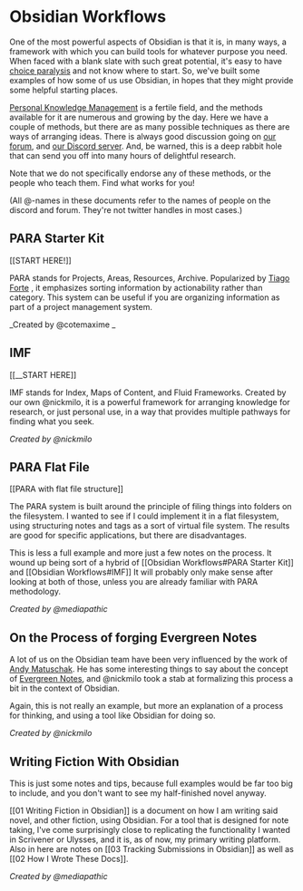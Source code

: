# Obsidian Workflows

One of the most powerful aspects of Obsidian is that it is, in many ways, a framework with which you can build tools for whatever purpose you need. When faced with a blank slate with such great potential, it's easy to have [choice paralysis](https://en.wikipedia.org/wiki/Analysis_paralysis) and not know where to start. So, we've built some examples of how some of us use Obsidian, in hopes that they might provide some helpful starting places.

[Personal Knowledge Management](https://en.wikipedia.org/wiki/Personal_knowledge_management) is a fertile field, and the methods available for it are numerous and growing by the day. Here we have a couple of methods, but there are as many possible techniques as there are ways of arranging ideas. There is always good discussion going on [our forum](https://forum.obsidian.md/c/knowledge-management/6), and [our Discord server](https://obsidian.md/community). And, be warned, this is a deep rabbit hole that can send you off into many hours of delightful research.

Note that we do not specifically endorse any of these methods, or the people who teach them. Find what works for you!

(All @-names in these documents refer to the names of people on the discord and forum. They're not twitter handles in most cases.)

## PARA Starter Kit

[[START HERE!]]

PARA stands for Projects, Areas, Resources, Archive. Popularized by [Tiago Forte](https://fortelabs.co/blog/para/) , it emphasizes sorting information by actionability rather than category. This system can be useful if you are organizing information as part of a project management system.

_Created by @cotemaxime _

## IMF

[[__START HERE]]

IMF stands for Index, Maps of Content, and Fluid Frameworks. Created by our own @nickmilo, it is a powerful framework for arranging knowledge for research, or just personal use, in a way that provides multiple pathways for finding what you seek.

_Created by @nickmilo_

## PARA Flat File

[[PARA with flat file structure]]

The PARA system is built around the principle of filing things into folders on the filesystem. I wanted to see if I could implement it in a flat filesystem, using structuring notes and tags as a sort of virtual file system. The results are good for specific applications, but there are disadvantages.

This is less a full example and more just a few notes on the process. It wound up being sort of a hybrid of [[Obsidian Workflows#PARA Starter Kit]] and [[Obsidian Workflows#IMF]] It will probably only make sense after looking at both of those, unless you are already familiar with PARA methodology.

_Created by @mediapathic_

## On the Process of forging Evergreen Notes

A lot of us on the Obsidian team have been very influenced by the work of [Andy Matuschak](https://notes.andymatuschak.org/About_these_notes). He has some interesting things to say about the concept of [Evergreen Notes](https://notes.andymatuschak.org/z5aJUJcSbxuQxzHr2YvaY4cX5TuvLQT7r27Dz), and @nickmilo took a stab at formalizing this process a bit in the context of Obsidian.

Again, this is not really an example, but more an explanation of a process for thinking, and using a tool like Obsidian for doing so.

_Created by @nickmilo_

## Writing Fiction With Obsidian

This is just some notes and tips, because full examples would be far too big to include, and you don't want to see my half-finished novel anyway.

[[01 Writing Fiction in Obsidian]] is a document on how I am writing said novel, and other fiction, using Obsidian. For a tool that is designed for note taking, I've come surprisingly close to replicating the functionality I wanted in Scrivener or Ulysses, and it is, as of now, my primary writing platform. Also in here are notes on [[03 Tracking Submissions in Obsidian]] as well as [[02 How I Wrote These Docs]].

_Created by @mediapathic_
